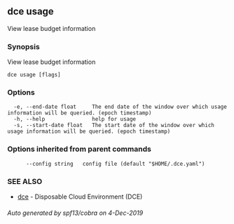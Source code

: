 ## dce usage

View lease budget information

### Synopsis

View lease budget information

```
dce usage [flags]
```

### Options

```
  -e, --end-date float     The end date of the window over which usage information will be queried. (epoch timestamp)
  -h, --help               help for usage
  -s, --start-date float   The start date of the window over which usage information will be queried. (epoch timestamp)
```

### Options inherited from parent commands

```
      --config string   config file (default "$HOME/.dce.yaml")
```

### SEE ALSO

* [dce](dce.md)	 - Disposable Cloud Environment (DCE)

###### Auto generated by spf13/cobra on 4-Dec-2019
